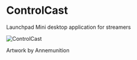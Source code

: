 # ControlCast
Launchpad Mini desktop application for streamers

![ControlCast](http://dbkynd.com/l/MRj4h)

Artwork by Annemunition
